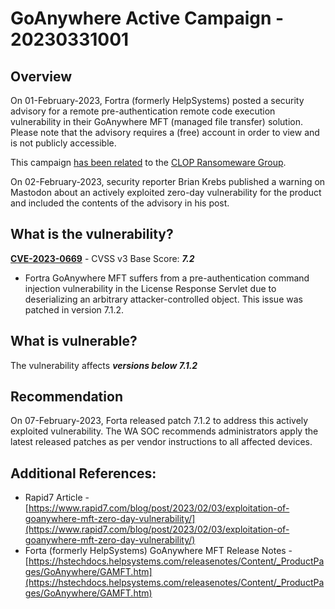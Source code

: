 # GoAnywhere Active Campaign - 20230331001

## Overview
On 01-February-2023, Fortra (formerly HelpSystems) posted a security advisory for a remote pre-authentication remote code execution vulnerability in their GoAnywhere MFT (managed file transfer) solution. Please note that the advisory requires a (free) account in order to view and is not publicly accessible.

This campaign [has been related](https://www.cybersecuritydive.com/news/ransomware-spree-goanywhere/646152/) to the [CLOP Ransomeware Group](https://www.cisa.gov/sites/default/files/publications/202103231400_Analyst_Note_CL0P_TLP_WHITE.pdf).

On 02-February-2023, security reporter Brian Krebs published a warning on Mastodon about an actively exploited zero-day vulnerability for the product and included the contents of the advisory in his post.

## What is the vulnerability?
[**CVE-2023-0669**](https://cve.mitre.org/cgi-bin/cvename.cgi?name=CVE-2023-0669) - CVSS v3 Base Score: ***7.2***
- Fortra GoAnywhere MFT suffers from a pre-authentication command injection vulnerability in the License Response Servlet due to deserializing an arbitrary attacker-controlled object. This issue was patched in version 7.1.2.

## What is vulnerable? 
The vulnerability affects ***versions below 7.1.2***

## Recommendation
On 07-February-2023, Forta released patch 7.1.2 to address this actively exploited vulnerability.
The WA SOC recommends administrators apply the latest released patches as per vendor instructions to all affected devices.

## Additional References:
* Rapid7 Article - [https://www.rapid7.com/blog/post/2023/02/03/exploitation-of-goanywhere-mft-zero-day-vulnerability/](https://www.rapid7.com/blog/post/2023/02/03/exploitation-of-goanywhere-mft-zero-day-vulnerability/)
* Forta (formerly HelpSystems) GoAnywhere MFT Release Notes - [https://hstechdocs.helpsystems.com/releasenotes/Content/_ProductPages/GoAnywhere/GAMFT.htm](https://hstechdocs.helpsystems.com/releasenotes/Content/_ProductPages/GoAnywhere/GAMFT.htm)